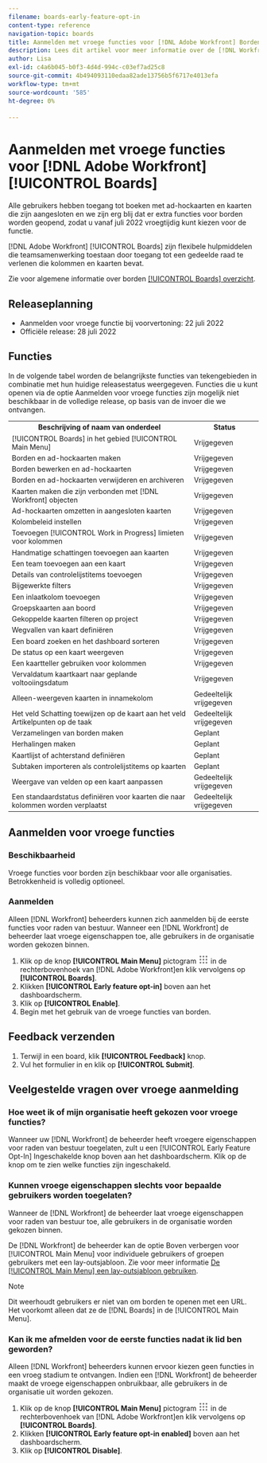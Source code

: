 ```yaml
---
filename: boards-early-feature-opt-in
content-type: reference
navigation-topic: boards
title: Aanmelden met vroege functies voor [!DNL Adobe Workfront] Borden
description: Lees dit artikel voor meer informatie over de [!DNL Workfront Boards] opt-in voor vroege functies.
author: Lisa
exl-id: c4a6b045-b0f3-4d4d-994c-c03ef7ad25c8
source-git-commit: 4b494093110edaa82ade13756b5f6717e4013efa
workflow-type: tm+mt
source-wordcount: '585'
ht-degree: 0%

---
```


# Aanmelden met vroege functies voor [!DNL Adobe Workfront] [!UICONTROL Boards]

Alle gebruikers hebben toegang tot boeken met ad-hockaarten en kaarten die zijn aangesloten en we zijn erg blij dat er extra functies voor borden worden geopend, zodat u vanaf juli 2022 vroegtijdig kunt kiezen voor de functie.

[!DNL Adobe Workfront] [!UICONTROL Boards] zijn flexibele hulpmiddelen die teamsamenwerking toestaan door toegang tot een gedeelde raad te verlenen die kolommen en kaarten bevat.

Zie voor algemene informatie over borden [[!UICONTROL Boards] overzicht](/help/quicksilver/agile/boards-overview.md).

## Releaseplanning

* Aanmelden voor vroege functie bij voorvertoning: 22 juli 2022
* Officiële release: 28 juli 2022

## Functies

In de volgende tabel worden de belangrijkste functies van tekengebieden in combinatie met hun huidige releasestatus weergegeven. Functies die u kunt openen via de optie Aanmelden voor vroege functies zijn mogelijk niet beschikbaar in de volledige release, op basis van de invoer die we ontvangen.

<table style="table-layout:auto"> 
 <tbody> 
  <tr> 
   <th><strong>Beschrijving of naam van onderdeel</strong></th>
   <th><strong>Status</strong></th> 
  </tr>
  <tr>
   <td>[!UICONTROL Boards] in het gebied [!UICONTROL Main Menu]</td>
   <td>Vrijgegeven</td>
  </tr>
    <tr>
   <td>Borden en ad-hockaarten maken</td>
   <td>Vrijgegeven</td>
  </tr>
  <tr>
   <td>Borden bewerken en ad-hockaarten</td>
   <td>Vrijgegeven</td>
  </tr>
  <tr>
   <td>Borden en ad-hockaarten verwijderen en archiveren</td>
   <td>Vrijgegeven</td>
  </tr>
  <tr>
   <td>Kaarten maken die zijn verbonden met [!DNL Workfront] objecten</td>
   <td>Vrijgegeven</td>
  </tr>
  <tr>
   <td>Ad-hockaarten omzetten in aangesloten kaarten</td>
   <td>Vrijgegeven</td>
  </tr>
  <tr>
   <td>Kolombeleid instellen</td>
   <td>Vrijgegeven</td>
  </tr>
  <tr>
   <td>Toevoegen [!UICONTROL Work in Progress] limieten voor kolommen</td>
   <td>Vrijgegeven</td>
  </tr>
  <tr>
   <td>Handmatige schattingen toevoegen aan kaarten</td>
   <td>Vrijgegeven</td>
  </tr>
  <tr>
   <td>Een team toevoegen aan een kaart</td>
   <td>Vrijgegeven</td>
  </tr>
  <tr>
   <td>Details van controlelijstitems toevoegen</td>
   <td>Vrijgegeven</td>
  </tr>
  <tr>
   <td>Bijgewerkte filters</td>
   <td>Vrijgegeven</td>
  </tr>
  <tr>
   <td>Een inlaatkolom toevoegen</td>
   <td>Vrijgegeven</td>
  </tr>
  <tr>
   <td>Groepskaarten aan boord</td>
   <td>Vrijgegeven</td>
  </tr>
  <tr>
   <td>Gekoppelde kaarten filteren op project</td>
   <td>Vrijgegeven</td>
  </tr>
  <tr>
   <td>Wegvallen van kaart definiëren</td>
   <td>Vrijgegeven</td>
  </tr>
  <tr>
   <td>Een board zoeken en het dashboard sorteren</td>
   <td>Vrijgegeven</td>
  </tr>
  <tr>
   <td>De status op een kaart weergeven</td>
   <td>Vrijgegeven</td>
  </tr>
  <tr>
   <td>Een kaartteller gebruiken voor kolommen</td>
   <td>Vrijgegeven</td>
  </tr>
  <tr>
   <td>Vervaldatum kaartkaart naar geplande voltooiingsdatum</td>
   <td>Vrijgegeven</td>
  </tr>
  <tr>
   <td>Alleen-weergeven kaarten in innamekolom</td>
   <td>Gedeeltelijk vrijgegeven</td>
  </tr>
  <tr>
   <td>Het veld Schatting toewijzen op de kaart aan het veld Artikelpunten op de taak</td>
   <td>Gedeeltelijk vrijgegeven</td>
  </tr>
  <tr>
   <td>Verzamelingen van borden maken</td>
   <td>Geplant</td>
  </tr>
  <tr>
   <td>Herhalingen maken</td>
   <td>Geplant</td>
  </tr>
  <tr>
   <td>Kaartlijst of achterstand definiëren</td>
   <td>Geplant</td>
  </tr>
  <tr>
   <td>Subtaken importeren als controlelijstitems op kaarten</td>
   <td>Geplant</td>
  </tr>
  <tr>
   <td>Weergave van velden op een kaart aanpassen</td>
   <td>Gedeeltelijk vrijgegeven</td>
  </tr>  
  <tr>
   <td>Een standaardstatus definiëren voor kaarten die naar kolommen worden verplaatst</td>
   <td>Gedeeltelijk vrijgegeven</td>
  </tr>
 </tbody> 
</table>

## Aanmelden voor vroege functies

### Beschikbaarheid

Vroege functies voor borden zijn beschikbaar voor alle organisaties. Betrokkenheid is volledig optioneel.

### Aanmelden

Alleen [!DNL Workfront] beheerders kunnen zich aanmelden bij de eerste functies voor raden van bestuur. Wanneer een [!DNL Workfront] de beheerder laat vroege eigenschappen toe, alle gebruikers in de organisatie worden gekozen binnen.

1. Klik op de knop **[!UICONTROL Main Menu]** pictogram ![](assets/main-menu-icon.png) in de rechterbovenhoek van [!DNL Adobe Workfront]en klik vervolgens op **[!UICONTROL Boards]**.
1. Klikken **[!UICONTROL Early feature opt-in]** boven aan het dashboardscherm.
1. Klik op **[!UICONTROL Enable]**.
1. Begin met het gebruik van de vroege functies van borden.

## Feedback verzenden

1. Terwijl in een board, klik **[!UICONTROL Feedback]** knop.
1. Vul het formulier in en klik op **[!UICONTROL Submit]**.

## Veelgestelde vragen over vroege aanmelding

### Hoe weet ik of mijn organisatie heeft gekozen voor vroege functies?

Wanneer uw [!DNL Workfront] de beheerder heeft vroegere eigenschappen voor raden van bestuur toegelaten, zult u een [!UICONTROL Early Feature Opt-In] Ingeschakelde knop boven aan het dashboardscherm. Klik op de knop om te zien welke functies zijn ingeschakeld.

### Kunnen vroege eigenschappen slechts voor bepaalde gebruikers worden toegelaten?

Wanneer de [!DNL Workfront] de beheerder laat vroege eigenschappen voor raden van bestuur toe, alle gebruikers in de organisatie worden gekozen binnen.

De [!DNL Workfront] de beheerder kan de optie Boven verbergen voor [!UICONTROL Main Menu] voor individuele gebruikers of groepen gebruikers met een lay-outsjabloon. Zie voor meer informatie [De [!UICONTROL Main Menu] een lay-outsjabloon gebruiken](/help/quicksilver/administration-and-setup/customize-workfront/use-layout-templates/customize-main-menu.md).

>[!NOTE]
>
>Dit weerhoudt gebruikers er niet van om borden te openen met een URL. Het voorkomt alleen dat ze de [!DNL Boards] in de [!UICONTROL Main Menu].

### Kan ik me afmelden voor de eerste functies nadat ik lid ben geworden?

Alleen [!DNL Workfront] beheerders kunnen ervoor kiezen geen functies in een vroeg stadium te ontvangen. Indien een [!DNL Workfront] de beheerder maakt de vroege eigenschappen onbruikbaar, alle gebruikers in de organisatie uit worden gekozen.

1. Klik op de knop **[!UICONTROL Main Menu]** pictogram ![](assets/main-menu-icon.png) in de rechterbovenhoek van [!DNL Adobe Workfront]en klik vervolgens op **[!UICONTROL Boards]**.
1. Klikken **[!UICONTROL Early feature opt-in enabled]** boven aan het dashboardscherm.
1. Klik op **[!UICONTROL Disable]**.
